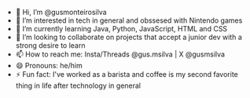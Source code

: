 - 👋 Hi, I’m @gusmonteirosilva
- 👀 I’m interested in tech in general and obssesed with Nintendo games
- 🌱 I’m currently learning Java, Python, JavaScript, HTML and CSS
- 💞️ I’m looking to collaborate on projects that accept a junior dev with a strong desire to learn
- 📫 How to reach me: Insta/Threads @gus.msilva | X @gusmsilva
- 😄 Pronouns: he/him
- ⚡ Fun fact: I've worked as a barista and coffee is my second favorite thing in life after technology in general

<!---
gusmonteirosilva/gusmonteirosilva is a ✨ special ✨ repository because its `README.md` (this file) appears on your GitHub profile.
You can click the Preview link to take a look at your changes.
--->
